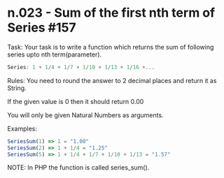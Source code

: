 # n.023 - Sum of the first nth term of Series #157

Task:
Your task is to write a function which returns the sum of following series upto nth term(parameter).

```javascript
Series: 1 + 1/4 + 1/7 + 1/10 + 1/13 + 1/16 +...
```

Rules:
You need to round the answer to 2 decimal places and return it as String.

If the given value is 0 then it should return 0.00

You will only be given Natural Numbers as arguments.

Examples:
```javascript
SeriesSum(1) => 1 = "1.00"
SeriesSum(2) => 1 + 1/4 = "1.25"
SeriesSum(5) => 1 + 1/4 + 1/7 + 1/10 + 1/13 = "1.57"
```
NOTE: In PHP the function is called series_sum().


```javascript

```
